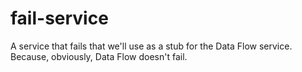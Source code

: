# fail-service
A service that fails that we'll use as a stub for the Data Flow service. Because, obviously, Data Flow doesn't fail.
